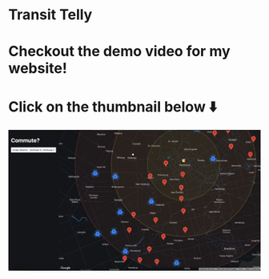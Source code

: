 # Transit Telly

# Checkout the demo video for my website! 
# Click on the thumbnail below ⬇️

[![Checkout the demo video](thumbnail.png)]([[https://youtu.be/MeBYxy7wmkM](https://youtu.be/KgvUnesLxYw)https://youtu.be/KgvUnesLxYw](https://www.youtube.com/watch?v=KgvUnesLxYw)https://www.youtube.com/watch?v=KgvUnesLxYw)

